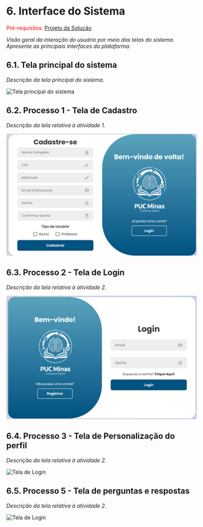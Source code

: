 
# 6. Interface do Sistema

<span style="color:red">Pré-requisitos: <a href="4-Projeto-Solucao.md"> Projeto da Solução</a></span>

_Visão geral da interação do usuário por meio das telas do sistema. Apresente as principais interfaces da plataforma._

## 6.1. Tela principal do sistema

_Descrição da tela principal do sistema._

![`Tela principal do sistema`](../docs/images/)


## 6.2. Processo 1 - Tela de Cadastro

_Descrição da tela relativa à atividade 1._

![Tela de Cadastro](../docs/images/cadastro_screen.png)


## 6.3. Processo 2 - Tela de Login

_Descrição da tela relativa à atividade 2._

![Tela de Login](../docs/images/login_screen.png)

## 6.4. Processo 3 - Tela de Personalização do perfil

_Descrição da tela relativa à atividade 2._

![Tela de Login](../docs/images/_screen.png)

## 6.5. Processo 5 - Tela de perguntas e respostas

_Descrição da tela relativa à atividade 2._

![Tela de Login](../docs/images/_screen.png)



